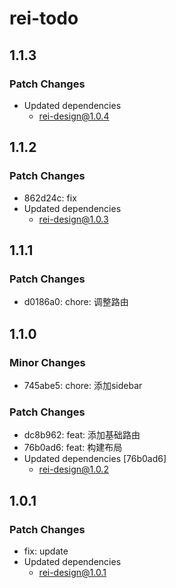 # rei-todo

## 1.1.3

### Patch Changes

- Updated dependencies
  - rei-design@1.0.4

## 1.1.2

### Patch Changes

- 862d24c: fix
- Updated dependencies
  - rei-design@1.0.3

## 1.1.1

### Patch Changes

- d0186a0: chore: 调整路由

## 1.1.0

### Minor Changes

- 745abe5: chore: 添加sidebar

### Patch Changes

- dc8b962: feat: 添加基础路由
- 76b0ad6: feat: 构建布局
- Updated dependencies [76b0ad6]
  - rei-design@1.0.2

## 1.0.1

### Patch Changes

- fix: update
- Updated dependencies
  - rei-design@1.0.1
